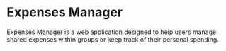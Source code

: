 # Expenses Manager
Expenses Manager is a web application designed to help users manage shared expenses within groups or keep track of their personal spending.

